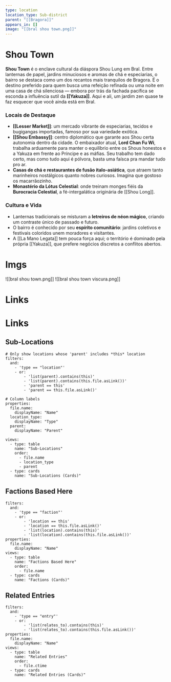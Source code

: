 ```yaml
---
type: location
location_type: Sub-district
parent: "[[Bragora]]"
appears_in: []
image: "[[bral shou town.png]]"
---
```


# Shou Town

**Shou Town** é o enclave cultural da diáspora Shou Lung em Bral. Entre lanternas de papel, jardins minuciosos e aromas de chá e especiarias, o bairro se destaca como um dos recantos mais tranquilos de Bragora. É o destino preferido para quem busca uma refeição refinada ou uma noite em uma casa de chá silenciosa — embora por trás da fachada pacífica se esconda a influência sutil da **[[Yakuza]]**. Aqui e ali, um jardim zen quase te faz esquecer que você ainda está em Bral. 

### Locais de Destaque
- **[[Lesser Market]]**: um mercado vibrante de especiarias, tecidos e bugigangas importadas, famoso por sua variedade exótica.  
- **[[Shou Embassy]]**: centro diplomático que garante aos Shou certa autonomia dentro da cidade. O embaixador atual, **Lord Chan Fu Wi**, trabalha arduamente para manter o equilíbrio entre os Shous honestos e a Yakuza em frente ao Príncipe e as máfias. Seu trabalho tem dado certo, mas como tudo aqui é pólvora, basta uma faísca pra mandar tudo pro ar.
- **Casas de chá e restaurantes de fusão italo-asiática**, que atraem tanto marinheiros nostálgicos quanto nobres curiosos. Imagina que gostoso os macarrãozinho. 
- **Monastério da Lótus Celestial**: onde treinam monges fiéis da **Burocracia Celestial**, a fé-intergalática originária de [[Shou Long]].

### Cultura e Vida
- Lanternas tradicionais se misturam a **letreiros de néon mágico**, criando um contraste único de passado e futuro.  
- O bairro é conhecido por seu **espírito comunitário**: jardins coletivos e festivais coloridos unem moradores e visitantes.  
- A [[La Mano Legata]] tem pouca força aqui; o território é dominado pela própria [[Yakuza]], que prefere negócios discretos a conflitos abertos.

# Imgs
![[bral shou town.png]]
![[bral shou town viscura.png]]
# Links

<!-- DYNAMIC:related-entries -->

# Links

## Sub-Locations
```base
# Only show locations whose 'parent' includes *this* location
filters:
  and:
    - 'type == "location"'
    - or:
        - 'list(parent).contains(this)'
        - 'list(parent).contains(this.file.asLink())'
        - 'parent == this'
        - 'parent == this.file.asLink()'

# Column labels
properties:
  file.name:
    displayName: "Name"
  location_type:
    displayName: "Type"
  parent:
    displayName: "Parent"

views:
  - type: table
    name: "Sub-Locations"
    order:
      - file.name
      - location_type
      - parent
  - type: cards
    name: "Sub-Locations (Cards)"
```

## Factions Based Here
```base
filters:
  and:
    - 'type == "faction"'
    - or:
        - 'location == this'
        - 'location == this.file.asLink()'
        - 'list(location).contains(this)'
        - 'list(location).contains(this.file.asLink())'
properties:
  file.name:
    displayName: "Name"
views:
  - type: table
    name: "Factions Based Here"
    order:
      - file.name
  - type: cards
    name: "Factions (Cards)"
```

## Related Entries
```base
filters:
  and:
    - 'type == "entry"'
    - or:
        - 'list(relates_to).contains(this)'
        - 'list(relates_to).contains(this.file.asLink())'
properties:
  file.name:
    displayName: "Name"
views:
  - type: table
    name: "Related Entries"
    order:
      - file.ctime
  - type: cards
    name: "Related Entries (Cards)"
```

<!-- /DYNAMIC -->
